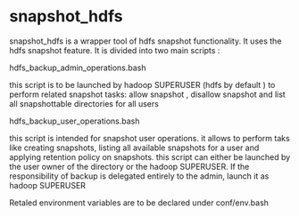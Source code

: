 # snapshot_hdfs
snapshot_hdfs is a wrapper tool of hdfs snapshot functionality.
It uses the hdfs snapshot feature.
It is divided into two main scripts :

hdfs_backup_admin_operations.bash

this script is to be launched by hadoop SUPERUSER (hdfs by default ) to perform
related snapshot tasks: allow snapshot , disallow snapshot and  list
all snapshottable directories for all users

hdfs_backup_user_operations.bash

this script is intended for snapshot user operations. it allows to perform
taks like  creating snapshots, listing all available snapshots for a user
and applying retention policy on snapshots.
this script can either be launched by the user owner of the directory
or the hadoop SUPERUSER. If the responsibility of backup is delegated entirely
to the admin, launch it as hadoop SUPERUSER



Retaled environment variables are to be declared under conf/env.bash

